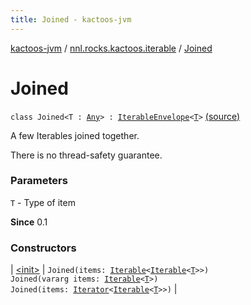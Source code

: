 ```yaml
---
title: Joined - kactoos-jvm
---
```


[kactoos-jvm](../../index.html) / [nnl.rocks.kactoos.iterable](../index.html) / [Joined](./index.html)

# Joined

`class Joined<T : `[`Any`](https://kotlinlang.org/api/latest/jvm/stdlib/kotlin/-any/index.html)`> : `[`IterableEnvelope`](../-iterable-envelope/index.html)`<`[`T`](index.html#T)`>` [(source)](https://github.com/neonailol/kactoos/blob/master/kactoos-jvm/src/main/kotlin/nnl/rocks/kactoos/iterable/Joined.kt#L18)

A few Iterables joined together.

There is no thread-safety guarantee.

### Parameters

`T` - Type of item

**Since**
0.1

### Constructors

| [&lt;init&gt;](-init-.html) | `Joined(items: `[`Iterable`](https://kotlinlang.org/api/latest/jvm/stdlib/kotlin.collections/-iterable/index.html)`<`[`Iterable`](https://kotlinlang.org/api/latest/jvm/stdlib/kotlin.collections/-iterable/index.html)`<`[`T`](index.html#T)`>>)`<br>`Joined(vararg items: `[`Iterable`](https://kotlinlang.org/api/latest/jvm/stdlib/kotlin.collections/-iterable/index.html)`<`[`T`](index.html#T)`>)`<br>`Joined(items: `[`Iterator`](https://kotlinlang.org/api/latest/jvm/stdlib/kotlin.collections/-iterator/index.html)`<`[`Iterable`](https://kotlinlang.org/api/latest/jvm/stdlib/kotlin.collections/-iterable/index.html)`<`[`T`](index.html#T)`>>)` |

